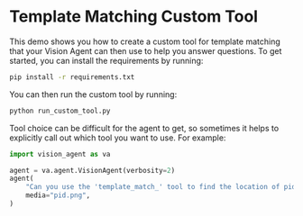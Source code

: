 # Template Matching Custom Tool

This demo shows you how to create a custom tool for template matching that your Vision
Agent can then use to help you answer questions. To get started, you can install the
requirements by running:

```bash
pip install -r requirements.txt
```

You can then run the custom tool by running:

```bash
python run_custom_tool.py
```

Tool choice can be difficult for the agent to get, so sometimes it helps to explicitly
call out which tool you want to use. For example:

```python
import vision_agent as va

agent = va.agent.VisionAgent(verbosity=2)
agent(
    "Can you use the 'template_match_' tool to find the location of pid_template.png in pid.png?",
    media="pid.png",
)
```
